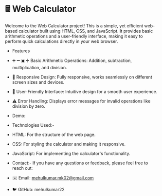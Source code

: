# 🖩 Web Calculator

Welcome to the Web Calculator project! This is a simple, yet efficient web-based calculator built using HTML, CSS, and JavaScript. It provides basic arithmetic operations and a user-friendly interface, making it easy to perform quick calculations directly in your web browser.

- Features

- ➕ ➖ ✖️ ➗ Basic Arithmetic Operations: Addition, subtraction, multiplication, and division.
- 📱 Responsive Design: Fully responsive, works seamlessly on different screen sizes and devices.
- 🎨 User-Friendly Interface: Intuitive design for a smooth user experience.
- ⚠️ Error Handling: Displays error messages for invalid operations like division by zero.

- Demo: 

- Technologies Used:-

- HTML: For the structure of the web page.
- CSS: For styling the calculator and making it responsive.
- JavaScript: For implementing the calculator's functionality.

- Contact:-
If you have any questions or feedback, please feel free to reach out:

- ✉️ Email: mehulkumar.mk02@gmail.com
- 🐦 GitHub: mehulkumar22
